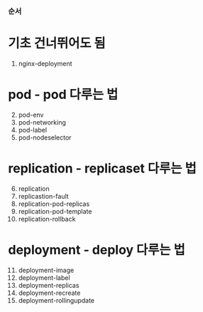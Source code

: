 ### 순서
# 기초 건너뛰어도 됨
1. nginx-deployment

# pod - pod 다루는 법
2. pod-env
3. pod-networking
4. pod-label
5. pod-nodeselector


# replication - replicaset 다루는 법
6. replication
7. replicastion-fault
8. replication-pod-replicas
9. replication-pod-template
10. replication-rollback

# deployment - deploy 다루는 법
11. deployment-image
12. deployment-label
13. deployment-replicas
14. deployment-recreate
15. deployment-rollingupdate
